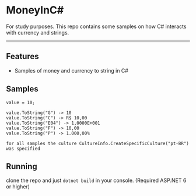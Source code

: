 # MoneyInC#

For study purposes. This repo contains some samples on how C# interacts with currency and strings.

<hr>

## Features

- Samples of money and currency to string in C#


## Samples

```
value = 10;

value.ToString("G") -> 10
value.ToString("C") -> R$ 10,00
value.ToString("E04") -> 1,0000E+001
value.ToString("F") -> 10,00
value.ToString("P") -> 1.000,00%

for all samples the culture CultureInfo.CreateSpecificCulture("pt-BR") was specified
```


## Running

clone the repo and just ``` dotnet build ``` in your console. (Required ASP.NET 6 or higher)
